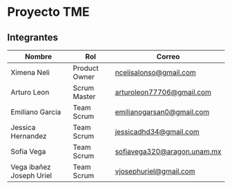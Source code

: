 # Proyecto TME


## Integrantes

| Nombre | Rol | Correo |
|--------|-----|--------|
| Ximena Neli | Product Owner | ncelisalonso@gmail.com |
| Arturo Leon | Scrum Master | arturoleon77706@gmail.com |
| Emiliano Garcia | Team Scrum | emilianogarsan0@gmail.com |
| Jessica Hernandez | Team Scrum | jessicadhd34@gmail.com |
| Sofia Vega | Team Scrum | sofiavega320@aragon.unam.mx |
| Vega ibañez Joseph Uriel | Team Scrum | vjosephuriel@gmail.com |

